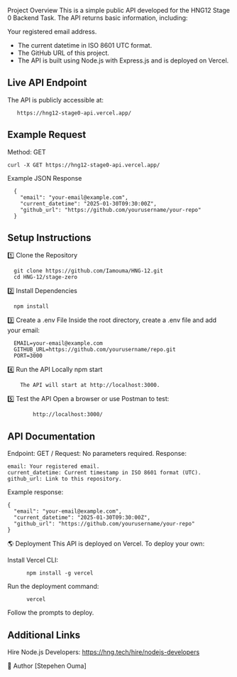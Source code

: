 
Project Overview
This is a simple public API developed for the HNG12 Stage 0 Backend Task. The API returns basic information, including:

Your registered email address.
  - The current datetime in ISO 8601 UTC format.
  - The GitHub URL of this project.
  - The API is built using Node.js with Express.js and is deployed on Vercel.

## Live API Endpoint

The API is publicly accessible at:

       https://hng12-stage0-api.vercel.app/
       
## Example Request

Method: GET

    curl -X GET https://hng12-stage0-api.vercel.app/
    
Example JSON Response

      {
        "email": "your-email@example.com",
        "current_datetime": "2025-01-30T09:30:00Z",
        "github_url": "https://github.com/yourusername/your-repo"
      }


## Setup Instructions

1️⃣ Clone the Repository

      git clone https://github.com/Iamouma/HNG-12.git
      cd HNG-12/stage-zero

2️⃣ Install Dependencies

      npm install

3️⃣ Create a .env File
Inside the root directory, create a .env file and add your email:

      EMAIL=your-email@example.com
      GITHUB_URL=https://github.com/yourusername/repo.git
      PORT=3000
      
4️⃣ Run the API Locally
    npm start
    
        The API will start at http://localhost:3000.

5️⃣ Test the API
Open a browser or use Postman to test:

            http://localhost:3000/

            
## API Documentation

Endpoint: GET /
Request: No parameters required.
Response:

    email: Your registered email.
    current_datetime: Current timestamp in ISO 8601 format (UTC).
    github_url: Link to this repository.
Example response:

    {
      "email": "your-email@example.com",
      "current_datetime": "2025-01-30T09:30:00Z",
      "github_url": "https://github.com/yourusername/your-repo"
    }
    
🌎 Deployment
This API is deployed on Vercel. To deploy your own:

Install Vercel CLI:

          npm install -g vercel
          
Run the deployment command:

          vercel

Follow the prompts to deploy.
## Additional Links
Hire Node.js Developers: https://hng.tech/hire/nodejs-developers

🎯 Author
[Stepehen Ouma]

